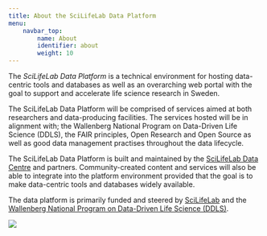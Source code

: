 ```yaml
---
title: About the SciLifeLab Data Platform
menu:
    navbar_top:
        name: About
        identifier: about
        weight: 10
---
```


The *SciLifeLab Data Platform* is a technical environment for hosting data-centric tools and databases as well as an overarching web portal with the goal to support and accelerate life science research in Sweden.

The SciLifeLab Data Platform will be comprised of services aimed at both researchers and data-producing facilities. The services hosted will be in alignment with; the Wallenberg National Program on Data-Driven Life Science (DDLS), the FAIR principles, Open Research and Open Source as well as good data management practises throughout the data lifecycle.

The SciLifeLab Data Platform is built and maintained by the [SciLifeLab Data Centre](https://scilifelab.se/data) and partners. Community-created content and services will also be able to integrate into the platform environment provided that the goal is to make data-centric tools and databases widely available.

The data platform is primarily funded and steered by [SciLifeLab](https://www.scilifelab.se/) and the [Wallenberg National Program on Data-Driven Life Science (DDLS)](https://www.scilifelab.se/data-driven).

<div class="container-sm">
  <div class="row">
  <div class="d-flex justify-content-center">
    <div class="col-lg-8">
      <img src="/img/logos/scilifelab_kaw_unis_etc.png" class="img-fluid">
    </div>
  </div>
  </div>
</div>
